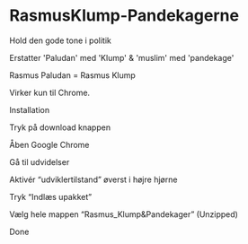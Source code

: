 # RasmusKlump-Pandekagerne
Hold den gode tone i politik

Erstatter 'Paludan' med 'Klump' & 'muslim' med 'pandekage'

Rasmus Paludan = Rasmus Klump

Virker kun til Chrome.



Installation

Tryk på download knappen

Åben Google Chrome

Gå til udvidelser

Aktivér “udviklertilstand” øverst i højre hjørne

Tryk “Indlæs upakket”

Vælg hele mappen “Rasmus_Klump&Pandekager” (Unzipped)

Done
